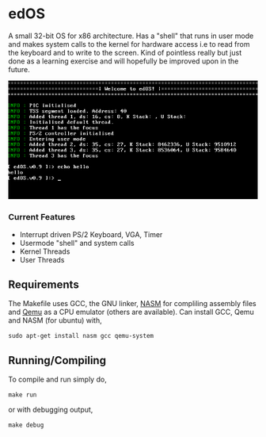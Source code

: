 # edOS

A small 32-bit OS for x86 architecture. Has a "shell" that runs in user mode and makes system calls to the kernel 
for hardware access i.e to read from the keyboard and to write to the screen. Kind of pointless really but just done as 
a learning exercise and will hopefully be improved upon in the future.

![Picture of the shell](edOS.png?raw=true "Optional Title")

### Current Features
- Interrupt driven PS/2 Keyboard, VGA, Timer
- Usermode "shell" and system calls
- Kernel Threads
- User Threads

## Requirements

The Makefile uses GCC, the GNU linker, [NASM](https://www.nasm.us/) for compliling assembly files
and [Qemu](https://www.qemu.org/) as a CPU emulator (others are available).
Can install GCC, Qemu and NASM (for ubuntu) with,

```
sudo apt-get install nasm gcc qemu-system
```

## Running/Compiling

To compile and run simply do,

```
make run
```
or with debugging output,
```
make debug
```
